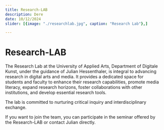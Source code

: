 ```yaml
---
title: Research-LAB
description: Dere
date: 10/12/2024
slider: [{image: "./researchlab.jpg", caption: "Research Lab"},]

---
```

# Research-LAB

The Research Lab at the University of Applied Arts, Department of Digitale Kunst, under the guidance of Julian Hessenthaler, is integral to advancing research in digital arts and media. It provides a dedicated space for students and faculty to enhance their research capabilities, promote media literacy, expand research horizons, foster collaborations with other institutions, and develop essential research tools.

The lab is committed to nurturing critical inquiry and interdisciplinary exchange. 

If you want to join the team, you can participate in the seminar offered by the Research-LAB or contact Julian directly.
